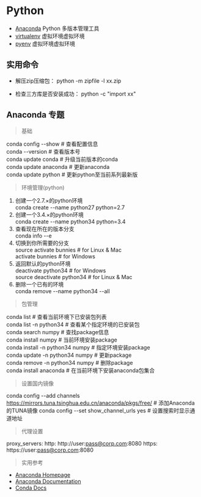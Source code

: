 # Python

- [Anaconda](https://www.continuum.io/) Python 多版本管理工具
- [virtualenv](https://virtualenv.pypa.io/en/stable/) 虚拟环境虚拟环境
- [pyenv](https://github.com/pyenv/pyenv) 虚拟环境虚拟环境

## 实用命令

- 解压zip压缩包： python -m zipfile -l xx.zip

- 检查三方库是否安装成功：  python -c "import xx"

## Anaconda 专题

> 基础 

conda config --show  	# 查看配置信息    
conda --version			# 查看版本号    
conda update conda		# 升级当前版本的conda  
conda update anaconda	# 更新anaconda  
conda update python		# 更新python至当前系列最新版  

> 环境管理(python)

1. 创建一个2.7.×的python环境  
conda create --name python27 python=2.7  
2. 创建一个3.4.×的python环境  
conda create --name python34 python=3.4   
3. 查看现在所在的版本分支  
conda info --e  
4. 切换到你所需要的分支  
source activate bunnies # for Linux & Mac  
activate bunnies # for Windows  
5. 返回默认的python环境  
deactivate python34 # for Windows  
source deactivate python34 # for Linux & Mac  
6. 删除一个已有的环境  
conda remove --name python34 --all  

> 包管理

conda list 				# 查看当前环境下已安装包列表  
conda list -n python34	# 查看某个指定环境的已安装包  
conda search numpy		# 查找package信息  
conda install numpy		# 当前环境安装package  
conda install -n python34 numpy	# 指定环境安装package  
conda update -n python34 numpy	# 更新package  
conda remove -n python34 numpy	# 删除package  
conda install anaconda	# 在当前环境下安装anaconda包集合  

> 设置国内镜像

conda config --add channels https://mirrors.tuna.tsinghua.edu.cn/anaconda/pkgs/free/ # 添加Anaconda的TUNA镜像
conda config --set show_channel_urls yes # 设置搜索时显示通道地址

> 代理设置

proxy_servers:
    http: http://user:pass@corp.com:8080
    https: https://user:pass@corp.com:8080


> 实用参考

- [Anaconda Homepage](https://www.continuum.io/why-anaconda)
- [Anaconda Documentation](https://docs.continuum.io/anaconda/index)
- [Conda Docs](http://conda.pydata.org/docs/index.html)
